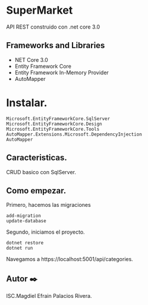 # SuperMarket
 API REST construido con .net core 3.0
 
 
 ## Frameworks and Libraries
 - NET Core 3.0
 - Entity Framework Core
 - Entity Framework In-Memory Provider
 - AutoMapper
 
 
 # Instalar.

 ```
Microsoft.EntityFrameworkCore.SqlServer
Microsoft.EntityFrameworkCore.Design
Microsoft.EntityFrameworkCore.Tools
AutoMapper.Extensions.Microsoft.DependencyInjection
AutoMapper
 ```
 
 
 ## Caracteristicas.
 
 CRUD basico con SqlServer.
 
 
 ## Como empezar.
 
 
 Primero, hacemos las migraciones
 
  ```
 add-migration
 update-database
 ```
 
 Segundo, iniciamos el proyecto.
 

 ```
dotnet restore
dotnet run
```
 
 Navegamos a https://localhost:5001/api/categories.
 
 
 
 
## Autor ✒️

ISC.Magdiel Efrain Palacios Rivera.
